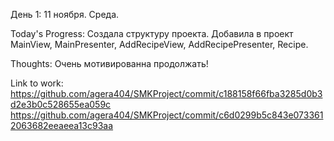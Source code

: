 День 1: 11 ноября. Среда.

Today's Progress: Создала структуру проекта. Добавила в проект MainView, MainPresenter, AddRecipeView, AddRecipePresenter, Recipe.


Thoughts: Очень мотивированна продолжать!

Link to work:
https://github.com/agera404/SMKProject/commit/c188158f66fba3285d0b3d2e3b0c528655ea059c
https://github.com/agera404/SMKProject/commit/c6d0299b5c843e0733612063682eeaeea13c93aa
